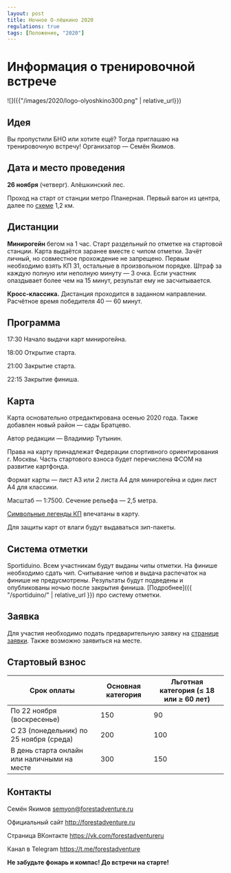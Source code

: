 ```yaml
---
layout: post
title: Ночное О-лёшкино 2020
regulations: true
tags: [Положение, "2020"]
---
```


Информация о тренировочной встрече
==================================

![]({{"/images/2020/logo-olyoshkino300.png" | relative_url}})

Идея
---------------------------------------------------

Вы пропустили БНО или хотите ещё?
Тогда приглашаю на тренировочную встречу!
Организатор — Семён Якимов.

Дата и место проведения
---------------------------------------------------

**26 ноября** (четверг). Алёшкинский лес.

Проход на старт от станции метро Планерная.
Первый вагон из центра, далее по [схеме](https://nakarte.me/#m=16/55.86540/37.43081&l=O&nktl=mf6cJuzRDl7msNduLESFSg) 1,2 км.

Дистанции
---------

**Минирогейн** бегом на 1 час.
Старт раздельный по отметке на стартовой станции.
Карта выдаётся заранее вместе с чипом отметки.
Зачёт личный, но совместное прохождение не запрещено.
Первым необходимо взять КП 31, остальные в произвольном порядке.
Штраф за каждую полную или неполную минуту — 3 очка.
Если участник опаздывает более чем на 15 минут, результат ему не засчитывается.

**Кросс-классика.**
Дистанция проходится в заданном направлении.
Расчётное время победителя 40 — 60 минут.

Программа
---------

17:30 Начало выдачи карт минирогейна.

18:00 Открытие старта.

21:00 Закрытие старта.

22:15 Закрытие финиша.

Карта
-----

Карта основательно отредактирована осенью 2020 года.
Также добавлен новый район — сады Братцево.

Автор редакции — Владимир Тутынин.

Права на карту принадлежат Федерации спортивного ориентирования г. Москвы.
Часть стартового взноса будет перечислена ФСОМ на развитие картфонда.

Формат карты — лист А3 или 2 листа А4 для минирогейна и один лист А4 для классики.

Масштаб — 1:7500. Сечение рельефа — 2,5 метра.

[Символьные легенды КП](http://fso.msk.ru/files/26-08-2011znaki.pdf)
впечатаны в карту.

Для защиты карт от влаги будут выдаваться зип-пакеты.

Система отметки
---------------

Sportiduino. Всем участникам будут выданы чипы отметки.
На финише необходимо сдать чип.
Считывание чипов и выдача распечаток на финише не предусмотрены.
Результаты будут подведены и опубликованы ночью после закрытия финиша. 
[Подробнее]({{ "/sportiduino/" | relative_url }}) про систему отметки.

Заявка
------

Для участия необходимо подать предварительную заявку на [странице заявки](https://orgeo.ru/event/olyoshkino2020).
Также возможно заявиться на месте.

Стартовый взнос
---------------

| Срок оплаты | Основная категория | Льготная категория (≤ 18 или ≥ 60 лет) |
|-------------|--------------------|----------------------------------------|
| По 22 ноября (воскресенье) | 150 | 90 |
| С 23 (понедельник) по 25 ноября (среда) | 200 | 100 |
| В день старта онлайн или наличными на месте | 300 | 150 |

Контакты
--------

Семён Якимов [semyon@forestadventure.ru](mailto:semyon@forestadventure.ru)

Официальный сайт <http://forestadventure.ru>

Страница ВКонтакте <https://vk.com/forestadventureru>

Канал в Telegram <https://t.me/forestadventure>

**Не забудьте фонарь и компас! До встречи на старте!**

